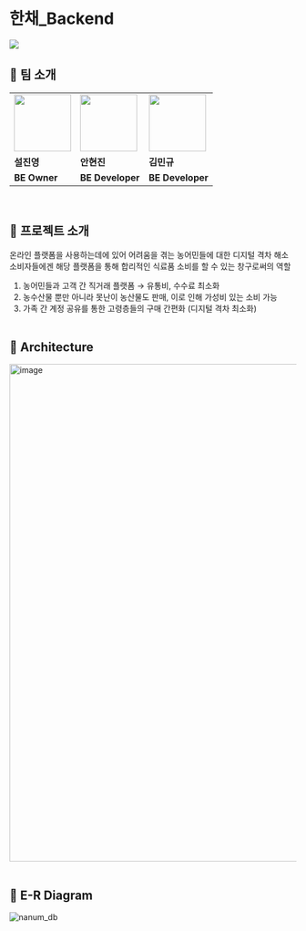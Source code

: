 # 한채_Backend

<a href="https://outgoing-gravity-13d.notion.site/11-f49499388b444edcb115ceb9929ee8ea?pvs=4"><img src="https://img.shields.io/badge/Project Notion-000000?style=flat&logo=Notion&logoColor=ffffff"/></a>

## 👬 팀 소개

<table>
  <tr>
    <td>    
        <a href="https://github.com/Seol-JY">
            <img src="https://avatars.githubusercontent.com/u/70826982?v=4" width="100px" />
        </a>
    </td>
    <td>
        <a href="https://github.com/guswlsdl0121">
            <img src="https://avatars.githubusercontent.com/u/102999062?v=4" width="100px" />
        </a>
    </td>
    <td>
        <a href="https://github.com/lhetl">
            <img src="https://avatars.githubusercontent.com/u/93638355?v=4" width="100px" />
        </a>
    </td>
  </tr>
  <tr>
    <td><b>설진영</b></td>
    <td><b>안현진</b></td>
    <td><b>김민규</b></td>
  </tr>
  <tr>
    <td><b>BE Owner</b></td>
    <td><b>BE Developer</b></td>
    <td><b>BE Developer</b></td>
  </tr>
</table>

<br/>

## 📒 프로젝트 소개

온라인 플랫폼을 사용하는데에 있어 어려움을 겪는 농어민들에 대한 디지털 격차 해소<br/>
소비자들에겐 해당 플랫폼을 통해 합리적인 식료품 소비를 할 수 있는 창구로써의 역할

1. 농어민들과 고객 간 직거래 플랫폼 → 유통비, 수수료 최소화
2. 농수산물 뿐만 아니라 못난이 농산물도 판매, 이로 인해 가성비 있는 소비 가능
3. 가족 간 계정 공유를 통한 고령층들의 구매 간편화 (디지털 격차 최소화)
   <br/><br/>

## 📐 Architecture

<img width="873" alt="image" src="https://github.com/Team-Algebra/boonbae-backend/assets/70826982/0e720d28-25c7-4086-ab84-930942415f6d">

<br/>
<br/>

## 📖 E-R Diagram

![nanum_db](https://github.com/Team-Algebra/boonbae-backend/assets/70826982/60f3630f-ee25-4c09-9b76-ac996d15e9b5)
